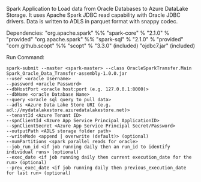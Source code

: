 Spark Application to Load data from Oracle Databases to Azure DataLake Storage.
It uses Apache Spark JDBC read capability with Oracle JDBC drivers.
Data is written to ADLS in parquet format with snappy codec.

Dependencies:
    "org.apache.spark" %% "spark-core" % "2.1.0" % "provided"
    "org.apache.spark" %% "spark-sql" % "2.1.0" % "provided"
    "com.github.scopt" %% "scopt" % "3.3.0"  (included)
    "ojdbc7.jar"  (included)


Run Command:

    spark-submit --master <spark-master> --class OracleSparkTransfer.Main Spark_Oracle_Data_Transfer-assembly-1.0.0.jar
    --user <oracle Username>
    --password <oracle Password>
    --dbHostPort <oracle host:port (e.g. 127.0.0.1:8000)>
    --dbName <oracle Database Name>
    --query <oracle sql query to pull data>
    --adls <Azure Data Lake Store URI (e.g. adl://mydatalakestore.azuredatalakestore.net)>
    --tenantId <Azure Tenant ID>
    --spnClientId <Azure App Service Principal ApplicationID>
    --spnClientSecret <Azure App Service Principal Secret/Password>
    --outputPath <ADLS storage folder path>
    --writeMode <append | overwrite (default)> (optional)
    --numPartitions <spark parallel reads for oracle>
    --job_run_id <if job running daily then an run_id to identify individual runs> (optional)
    --exec_date <if job running daily then current execution_date for the run> (optional)
    --prev_exec_date <if job running daily then previous_execution_date for last run> (optional)

